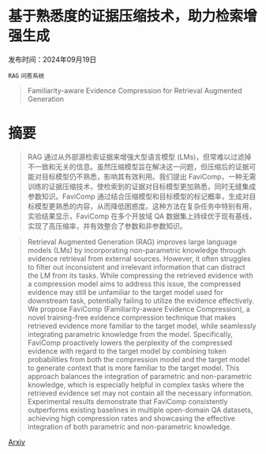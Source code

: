 # 基于熟悉度的证据压缩技术，助力检索增强生成

发布时间：2024年09月19日

`RAG` `问答系统`

> Familiarity-aware Evidence Compression for Retrieval Augmented Generation

# 摘要

> RAG 通过从外部源检索证据来增强大型语言模型 (LMs)，但常难以过滤掉不一致和无关的信息。虽然压缩模型旨在解决这一问题，但压缩后的证据可能对目标模型仍不熟悉，影响其有效利用。我们提出 FaviComp，一种无需训练的证据压缩技术，使检索到的证据对目标模型更加熟悉，同时无缝集成参数知识。FaviComp 通过结合压缩模型和目标模型的标记概率，生成对目标模型更熟悉的内容，从而降低困惑度。这种方法在复杂任务中特别有用，实验结果显示，FaviComp 在多个开放域 QA 数据集上持续优于现有基线，实现了高压缩率，并有效整合了参数和非参数知识。

> Retrieval Augmented Generation (RAG) improves large language models (LMs) by incorporating non-parametric knowledge through evidence retrieval from external sources. However, it often struggles to filter out inconsistent and irrelevant information that can distract the LM from its tasks. While compressing the retrieved evidence with a compression model aims to address this issue, the compressed evidence may still be unfamiliar to the target model used for downstream task, potentially failing to utilize the evidence effectively. We propose FaviComp (Familiarity-aware Evidence Compression), a novel training-free evidence compression technique that makes retrieved evidence more familiar to the target model, while seamlessly integrating parametric knowledge from the model. Specifically, FaviComp proactively lowers the perplexity of the compressed evidence with regard to the target model by combining token probabilities from both the compression model and the target model to generate context that is more familiar to the target model. This approach balances the integration of parametric and non-parametric knowledge, which is especially helpful in complex tasks where the retrieved evidence set may not contain all the necessary information. Experimental results demonstrate that FaviComp consistently outperforms existing baselines in multiple open-domain QA datasets, achieving high compression rates and showcasing the effective integration of both parametric and non-parametric knowledge.

[Arxiv](https://arxiv.org/abs/2409.12468)